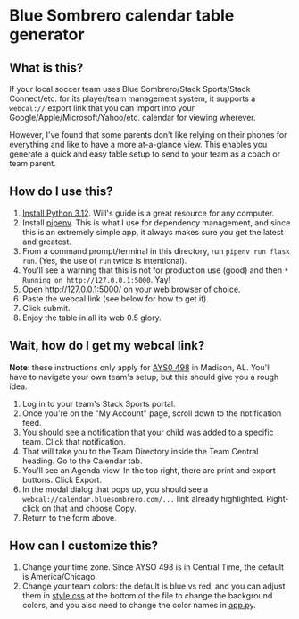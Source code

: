 # Blue Sombrero calendar table generator

## What is this?

If your local soccer team uses Blue Sombrero/Stack Sports/Stack Connect/etc. for its player/team management system, it supports a `webcal://` export link that you can import into your Google/Apple/Microsoft/Yahoo/etc. calendar for viewing wherever.

However, I've found that some parents don't like relying on their phones for everything and like to have a more at-a-glance view. This enables you generate a quick and easy table setup to send to your team as a coach or team parent.

## How do I use this?
1. [Install Python 3.12](https://wsvincent.com/install-python/). Will's guide is a great resource for any computer.
2. Install [pipenv](https://pipenv.pypa.io/en/latest/installation.html).  This is what I use for dependency management, and since this is an extremely simple app, it always makes sure you get the latest and greatest.
3. From a command prompt/terminal in this directory, run `pipenv run flask run`. (Yes, the use of `run` twice is intentional).
4. You'll see a warning that this is not for production use (good) and  then `* Running on http://127.0.0.1:5000`. Yay!
5. Open http://127.0.0.1:5000/ on your web browser of choice.
6. Paste the webcal link (see below for how to get it).
7. Click submit.
8. Enjoy the table in all its web 0.5 glory.

## Wait, how do I get my webcal link?

**Note**: these instructions only apply for [AYS0 498](https://ayso498.org) in Madison, AL.  You'll have to navigate your own team's setup, but this should give you a rough idea.

1. Log in to your team's Stack Sports portal.
2. Once you're on the "My Account" page, scroll down to the notification feed.
3. You should see a notification that your child was added to a specific team. Click that notification.
4. That will take you to the Team Directory inside the Team Central heading. Go to the Calendar tab.
5. You'll see an Agenda view. In the top right, there are print and export buttons. Click Export.
6. In the modal dialog that pops up, you should see a `webcal://calendar.bluesombrero.com/...` link already highlighted. Right-click on that and choose Copy.
7. Return to the form above.

## How can I customize this?
1. Change your time zone. Since AYSO 498 is in Central Time, the default is America/Chicago.
2. Change your team colors: the default is blue vs red, and you can adjust them in [style.css](static/style.css) at the bottom of the file to change the background colors, and you also need to change the color names in [app.py](/app.py).
